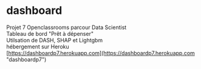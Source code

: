 # dashboard
Projet 7 Openclassrooms parcour Data Scientist  
Tableau de bord "Prêt à dépenser"  
Utilsation de DASH, SHAP et Lightgbm  
hébergement sur Heroku  
[https://dashboardp7.herokuapp.com](https://dashboardp7.herokuapp.com "dashboardp7")
